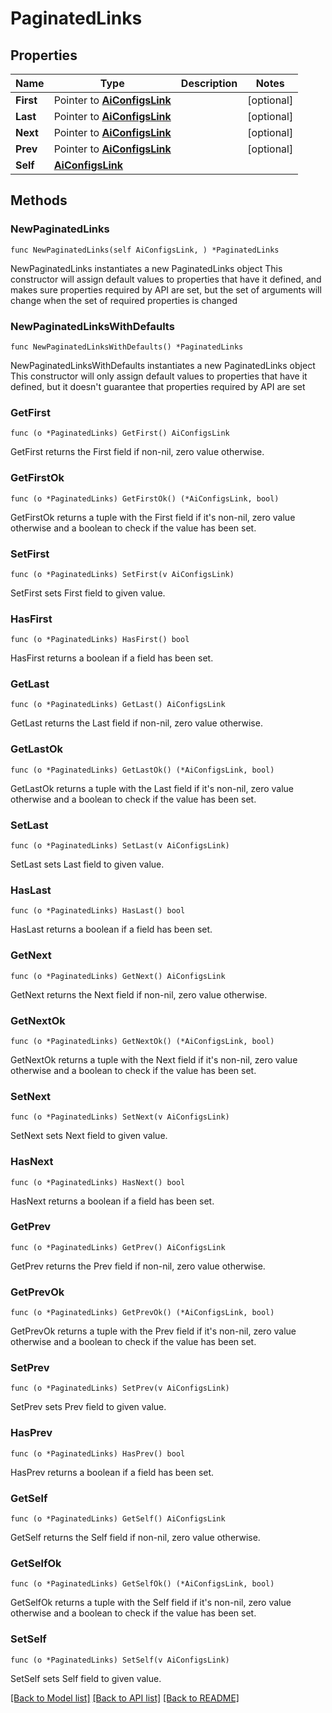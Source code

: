 # PaginatedLinks

## Properties

Name | Type | Description | Notes
------------ | ------------- | ------------- | -------------
**First** | Pointer to [**AiConfigsLink**](AiConfigsLink.md) |  | [optional] 
**Last** | Pointer to [**AiConfigsLink**](AiConfigsLink.md) |  | [optional] 
**Next** | Pointer to [**AiConfigsLink**](AiConfigsLink.md) |  | [optional] 
**Prev** | Pointer to [**AiConfigsLink**](AiConfigsLink.md) |  | [optional] 
**Self** | [**AiConfigsLink**](AiConfigsLink.md) |  | 

## Methods

### NewPaginatedLinks

`func NewPaginatedLinks(self AiConfigsLink, ) *PaginatedLinks`

NewPaginatedLinks instantiates a new PaginatedLinks object
This constructor will assign default values to properties that have it defined,
and makes sure properties required by API are set, but the set of arguments
will change when the set of required properties is changed

### NewPaginatedLinksWithDefaults

`func NewPaginatedLinksWithDefaults() *PaginatedLinks`

NewPaginatedLinksWithDefaults instantiates a new PaginatedLinks object
This constructor will only assign default values to properties that have it defined,
but it doesn't guarantee that properties required by API are set

### GetFirst

`func (o *PaginatedLinks) GetFirst() AiConfigsLink`

GetFirst returns the First field if non-nil, zero value otherwise.

### GetFirstOk

`func (o *PaginatedLinks) GetFirstOk() (*AiConfigsLink, bool)`

GetFirstOk returns a tuple with the First field if it's non-nil, zero value otherwise
and a boolean to check if the value has been set.

### SetFirst

`func (o *PaginatedLinks) SetFirst(v AiConfigsLink)`

SetFirst sets First field to given value.

### HasFirst

`func (o *PaginatedLinks) HasFirst() bool`

HasFirst returns a boolean if a field has been set.

### GetLast

`func (o *PaginatedLinks) GetLast() AiConfigsLink`

GetLast returns the Last field if non-nil, zero value otherwise.

### GetLastOk

`func (o *PaginatedLinks) GetLastOk() (*AiConfigsLink, bool)`

GetLastOk returns a tuple with the Last field if it's non-nil, zero value otherwise
and a boolean to check if the value has been set.

### SetLast

`func (o *PaginatedLinks) SetLast(v AiConfigsLink)`

SetLast sets Last field to given value.

### HasLast

`func (o *PaginatedLinks) HasLast() bool`

HasLast returns a boolean if a field has been set.

### GetNext

`func (o *PaginatedLinks) GetNext() AiConfigsLink`

GetNext returns the Next field if non-nil, zero value otherwise.

### GetNextOk

`func (o *PaginatedLinks) GetNextOk() (*AiConfigsLink, bool)`

GetNextOk returns a tuple with the Next field if it's non-nil, zero value otherwise
and a boolean to check if the value has been set.

### SetNext

`func (o *PaginatedLinks) SetNext(v AiConfigsLink)`

SetNext sets Next field to given value.

### HasNext

`func (o *PaginatedLinks) HasNext() bool`

HasNext returns a boolean if a field has been set.

### GetPrev

`func (o *PaginatedLinks) GetPrev() AiConfigsLink`

GetPrev returns the Prev field if non-nil, zero value otherwise.

### GetPrevOk

`func (o *PaginatedLinks) GetPrevOk() (*AiConfigsLink, bool)`

GetPrevOk returns a tuple with the Prev field if it's non-nil, zero value otherwise
and a boolean to check if the value has been set.

### SetPrev

`func (o *PaginatedLinks) SetPrev(v AiConfigsLink)`

SetPrev sets Prev field to given value.

### HasPrev

`func (o *PaginatedLinks) HasPrev() bool`

HasPrev returns a boolean if a field has been set.

### GetSelf

`func (o *PaginatedLinks) GetSelf() AiConfigsLink`

GetSelf returns the Self field if non-nil, zero value otherwise.

### GetSelfOk

`func (o *PaginatedLinks) GetSelfOk() (*AiConfigsLink, bool)`

GetSelfOk returns a tuple with the Self field if it's non-nil, zero value otherwise
and a boolean to check if the value has been set.

### SetSelf

`func (o *PaginatedLinks) SetSelf(v AiConfigsLink)`

SetSelf sets Self field to given value.



[[Back to Model list]](../README.md#documentation-for-models) [[Back to API list]](../README.md#documentation-for-api-endpoints) [[Back to README]](../README.md)


